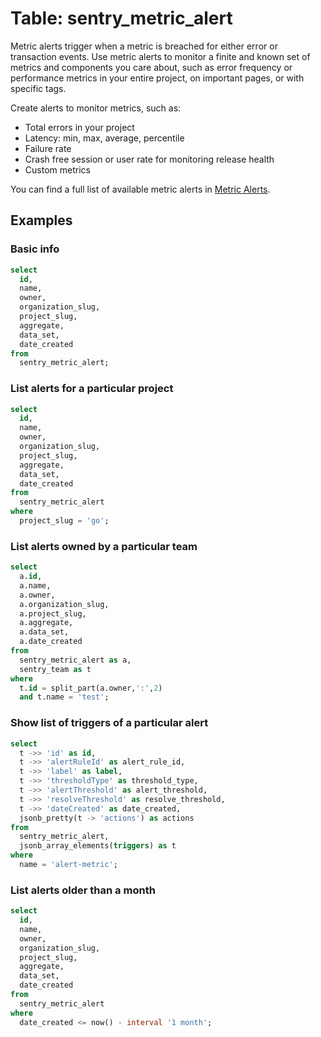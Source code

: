 # Table: sentry_metric_alert

Metric alerts trigger when a metric is breached for either error or transaction events. Use metric alerts to monitor a finite and known set of metrics and components you care about, such as error frequency or performance metrics in your entire project, on important pages, or with specific tags.

Create alerts to monitor metrics, such as:

- Total errors in your project
- Latency: min, max, average, percentile
- Failure rate
- Crash free session or user rate for monitoring release health
- Custom metrics

You can find a full list of available metric alerts in [Metric Alerts](https://docs.sentry.io/product/alerts/alert-types/#metric-alerts).

## Examples

### Basic info

```sql
select
  id,
  name,
  owner,
  organization_slug,
  project_slug,
  aggregate,
  data_set,
  date_created
from
  sentry_metric_alert;
```

### List alerts for a particular project

```sql
select
  id,
  name,
  owner,
  organization_slug,
  project_slug,
  aggregate,
  data_set,
  date_created
from
  sentry_metric_alert
where
  project_slug = 'go';
```

### List alerts owned by a particular team

```sql
select
  a.id,
  a.name,
  a.owner,
  a.organization_slug,
  a.project_slug,
  a.aggregate,
  a.data_set,
  a.date_created
from
  sentry_metric_alert as a,
  sentry_team as t
where
  t.id = split_part(a.owner,':',2)
  and t.name = 'test';
```

### Show list of triggers of a particular alert

```sql
select
  t ->> 'id' as id,
  t ->> 'alertRuleId' as alert_rule_id,
  t ->> 'label' as label,
  t ->> 'thresholdType' as threshold_type,
  t ->> 'alertThreshold' as alert_threshold,
  t ->> 'resolveThreshold' as resolve_threshold,
  t ->> 'dateCreated' as date_created,
  jsonb_pretty(t -> 'actions') as actions
from
  sentry_metric_alert,
  jsonb_array_elements(triggers) as t
where
  name = 'alert-metric';
```

### List alerts older than a month

```sql
select
  id,
  name,
  owner,
  organization_slug,
  project_slug,
  aggregate,
  data_set,
  date_created
from
  sentry_metric_alert
where
  date_created <= now() - interval '1 month';
```

